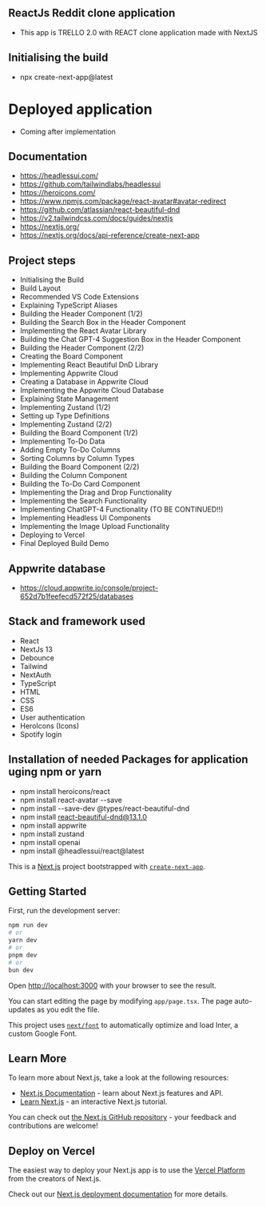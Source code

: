 ## ReactJs Reddit clone application

- This app is TRELLO 2.0 with REACT clone application made with NextJS

## Initialising the build

- npx create-next-app@latest

# Deployed application

- Coming after implementation

## Documentation

- https://headlessui.com/
- https://github.com/tailwindlabs/headlessui
- https://heroicons.com/
- https://www.npmjs.com/package/react-avatar#avatar-redirect
- https://github.com/atlassian/react-beautiful-dnd
- https://v2.tailwindcss.com/docs/guides/nextjs
- https://nextjs.org/
- https://nextjs.org/docs/api-reference/create-next-app

## Project steps

- Initialising the Build
- Build Layout
- Recommended VS Code Extensions
- Explaining TypeScript Aliases
- Building the Header Component (1/2)
- Building the Search Box in the Header Component
- Implementing the React Avatar Library
- Building the Chat GPT-4 Suggestion Box in the Header Component
- Building the Header Component (2/2)
- Creating the Board Component
- Implementing React Beautiful DnD Library
- Implementing Appwrite Cloud
- Creating a Database in Appwrite Cloud
- Implementing the Appwrite Cloud Database
- Explaining State Management
- Implementing Zustand (1/2)
- Setting up Type Definitions
- Implementing Zustand (2/2)
- Building the Board Component (1/2)
- Implementing To-Do Data
- Adding Empty To-Do Columns
- Sorting Columns by Column Types
- Building the Board Component (2/2)
- Building the Column Component
- Building the To-Do Card Component
- Implementing the Drag and Drop Functionality
- Implementing the Search Functionality
- Implementing ChatGPT-4 Functionality (TO BE CONTINUED!!)
- Implementing Headless UI Components
- Implementing the Image Upload Functionality
- Deploying to Vercel
- Final Deployed Build Demo

## Appwrite database

- https://cloud.appwrite.io/console/project-652d7b1feefecd572f25/databases

## Stack and framework used

- React
- NextJs 13
- Debounce
- Tailwind
- NextAuth
- TypeScript
- HTML
- CSS
- ES6
- User authentication
- HeroIcons (Icons)
- Spotify login

## Installation of needed Packages for application uging npm or yarn

- npm install heroicons/react
- npm install react-avatar --save
- npm install --save-dev @types/react-beautiful-dnd
- npm install react-beautiful-dnd@13.1.0
- npm install appwrite
- npm install zustand
- npm install openai
- npm install @headlessui/react@latest

This is a [Next.js](https://nextjs.org/) project bootstrapped with [`create-next-app`](https://github.com/vercel/next.js/tree/canary/packages/create-next-app).

## Getting Started

First, run the development server:

```bash
npm run dev
# or
yarn dev
# or
pnpm dev
# or
bun dev
```

Open [http://localhost:3000](http://localhost:3000) with your browser to see the result.

You can start editing the page by modifying `app/page.tsx`. The page auto-updates as you edit the file.

This project uses [`next/font`](https://nextjs.org/docs/basic-features/font-optimization) to automatically optimize and load Inter, a custom Google Font.

## Learn More

To learn more about Next.js, take a look at the following resources:

- [Next.js Documentation](https://nextjs.org/docs) - learn about Next.js features and API.
- [Learn Next.js](https://nextjs.org/learn) - an interactive Next.js tutorial.

You can check out [the Next.js GitHub repository](https://github.com/vercel/next.js/) - your feedback and contributions are welcome!

## Deploy on Vercel

The easiest way to deploy your Next.js app is to use the [Vercel Platform](https://vercel.com/new?utm_medium=default-template&filter=next.js&utm_source=create-next-app&utm_campaign=create-next-app-readme) from the creators of Next.js.

Check out our [Next.js deployment documentation](https://nextjs.org/docs/deployment) for more details.
